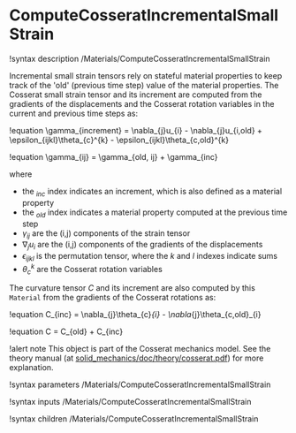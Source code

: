 # ComputeCosseratIncrementalSmallStrain

!syntax description /Materials/ComputeCosseratIncrementalSmallStrain

Incremental small strain tensors rely on stateful material properties to keep track of the 'old' (previous time step)
value of the material properties.
The Cosserat small strain tensor and its increment are computed from the gradients of the displacements and
the Cosserat rotation variables in the current and previous time steps as:

!equation
\gamma_{increment} = \nabla_{j}u_{i} - \nabla_{j}u_{i,old} + \epsilon_{ijkl}\theta_{c}^{k} - \epsilon_{ijkl}\theta_{c,old}^{k}

!equation
\gamma_{ij} = \gamma_{old, ij} + \gamma_{inc}

where

- the $_{inc}$ index indicates an increment, which is also defined as a material property
- the $_{old}$ index indicates a material property computed at the previous time step
- $\gamma_{ij}$ are the (i,j) components of the strain tensor
- $\nabla_{j}u_{i}$ are the  (i,j) components of the gradients of the displacements
- $\epsilon_{ijkl}$ is the permutation tensor, where the $k$ and $l$ indexes indicate sums
- $\theta_{c}^{k}$ are the Cosserat rotation variables

The curvature tensor $C$ and its increment are also computed by this `Material` from the gradients of the Cosserat rotations as:

!equation
C_{inc} = \nabla_{j}\theta_{c}_{i} - \nabla_{j}\theta_{c,old}_{i}

!equation
C = C_{old} + C_{inc}

!alert note
This object is part of the Cosserat mechanics model. See the theory manual (at [solid_mechanics/doc/theory/cosserat.pdf](https://github.com/idaholab/moose/modules/solid_mechanics/doc/theory/cosserat.pdf))
for more explanation.

!syntax parameters /Materials/ComputeCosseratIncrementalSmallStrain

!syntax inputs /Materials/ComputeCosseratIncrementalSmallStrain

!syntax children /Materials/ComputeCosseratIncrementalSmallStrain
